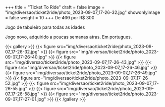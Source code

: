 +++
title = "Ticket To Ride"
draft = false
image = "img/diversao/ticket2ride/photo_2023-09-07_17-26-32.jpg"
showonlyimage = false
weight = 10
+++
De ~~400~~ por <span class="price">R$ 300</span>

Jogo de tabuleiro para todas as idades

<!--more-->

Jogo novo, adquirido a poucas semanas atras. Em portugues.


{{< gallery >}}
{{< figure src="img/diversao/ticket2ride/photo_2023-09-07_17-26-32.jpg" >}}
{{< figure src="img/diversao/ticket2ride/photo_2023-09-07_17-26-40.jpg" >}}
{{< figure src="img/diversao/ticket2ride/photo_2023-09-07_17-26-43.jpg" >}}
{{< figure src="img/diversao/ticket2ride/photo_2023-09-07_17-26-46.jpg" >}}
{{< figure src="img/diversao/ticket2ride/photo_2023-09-07_17-26-49.jpg" >}}
{{< figure src="img/diversao/ticket2ride/photo_2023-09-07_17-26-52.jpg" >}}
{{< figure src="img/diversao/ticket2ride/photo_2023-09-07_17-26-55.jpg" >}}
{{< figure src="img/diversao/ticket2ride/photo_2023-09-07_17-26-58.jpg" >}}
{{< figure src="img/diversao/ticket2ride/photo_2023-09-07_17-27-01.jpg" >}}
{{< /gallery >}}

